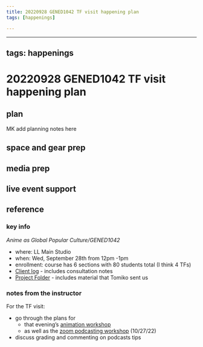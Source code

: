 ```yaml
---
title: 20220928 GENED1042 TF visit happening plan
tags: [happenings]

---
```


---
tags: happenings
---
# 20220928 GENED1042 TF visit happening plan

## plan
MK add planning notes here

## space and gear prep
## media prep
## live event support

## reference
### key info
*Anime as Global Popular Culture/GENED1042*
* where: LL Main Studio
* when: Wed, September 28th from 12pm -1pm
* enrollment: course has 6 sections with 80 students total (I think 4 TFs)
* [Client log](https://docs.google.com/document/d/16dC3ZDGBk_Fn2uK59QEzgppa182HuIbbKuVVLqq3Oow/edit#) - includes consultation notes
* [Project Folder](https://drive.google.com/drive/folders/1tYMBWoAdOpb0mPbK5Kk8xnypzXyNzDBa) - includes material that Tomiko sent us

### notes from the instructor
For the TF visit:
* go through the plans for 
    * that evening’s [animation workshop](https://hackmd.io/K9_9VUN8RiqIvXLffuIHVw?view)
    * as well as the [zoom podcasting workshop](https://hackmd.io/0RoCm3-fSM68WIpYRbYfeQ?view) (10/27/22)
* discuss grading and commenting on podcasts tips 